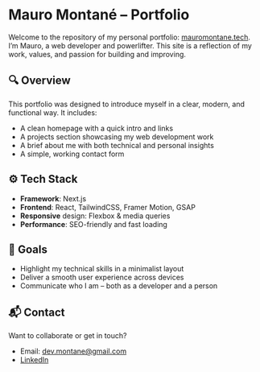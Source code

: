 # Mauro Montané – Portfolio

Welcome to the repository of my personal portfolio: [mauromontane.tech](mauromontane.tech).
<br>
I’m Mauro, a web developer and powerlifter. This site is a reflection of my work, values, and passion for building and improving.

## 🔍 Overview

This portfolio was designed to introduce myself in a clear, modern, and functional way. It includes:
  - A clean homepage with a quick intro and links
  - A projects section showcasing my web development work
  - A brief about me with both technical and personal insights
  - A simple, working contact form

## ⚙️ Tech Stack

  - **Framework**: Next.js
  - **Frontend**: React, TailwindCSS, Framer Motion, GSAP
  - **Responsive** design: Flexbox & media queries
  - **Performance**: SEO-friendly and fast loading

## 🧠 Goals

  - Highlight my technical skills in a minimalist layout
  - Deliver a smooth user experience across devices
  - Communicate who I am – both as a developer and a person

## 📬 Contact

Want to collaborate or get in touch?
  - Email: dev.montane@gmail.com
  - [LinkedIn](https://www.linkedin.com/in/mauro-montane/)
